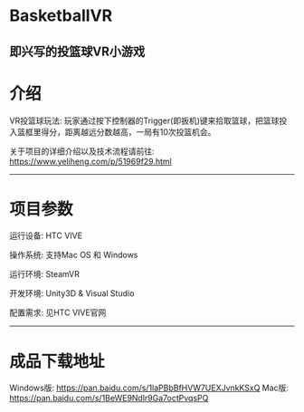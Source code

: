 # BasketballVR
即兴写的投篮球VR小游戏
---

# 介绍 #

VR投篮球玩法: 玩家通过按下控制器的Trigger(即扳机)键来拾取篮球，把篮球投入篮框里得分，距离越远分数越高，一局有10次投篮机会。

关于项目的详细介绍以及技术流程请前往: https://www.yeliheng.com/p/51969f29.html

---

# 项目参数 #

运行设备: HTC VIVE

操作系统: 支持Mac OS 和 Windows

运行环境: SteamVR

开发环境: Unity3D & Visual Studio

配置需求: 见HTC VIVE官网

---

# 成品下载地址 #

Windows版: https://pan.baidu.com/s/1laPBbBfHVW7UEXJvnkKSxQ
Mac版: https://pan.baidu.com/s/1BeWE9Ndlr9Ga7octPvqsPQ
